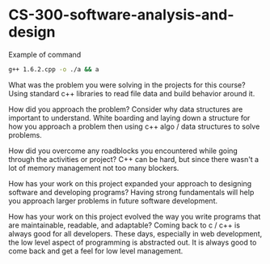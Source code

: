 # CS-300-software-analysis-and-design


Example of command

```sh
g++ 1.6.2.cpp -o ./a && a
```


What was the problem you were solving in the projects for this course?
Using standard c++ libraries to read file data and build behavior around it. 

How did you approach the problem? Consider why data structures are important to understand.
White boarding and laying down a structure for how you approach a problem then using c++ algo / data structures to solve problems.

How did you overcome any roadblocks you encountered while going through the activities or project?
C++ can be hard, but since there wasn't a lot of memory management not too many blockers.

How has your work on this project expanded your approach to designing software and developing programs?
Having strong fundamentals will help you approach larger problems in future software development.

How has your work on this project evolved the way you write programs that are maintainable, readable, and adaptable?
Coming back to c / c++ is always good for all developers. These days, especially in web development, the low level aspect of programming
is abstracted out. It is always good to come back and get a feel for low level management.
